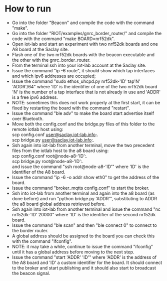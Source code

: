 # How to run
- Go into the folder "Beacon" and compile the code with the command "make".
- Go into the folder "RIOT/examples/gnrc_border_router/" and compile the code with the command "make BOARD=nrf52dk".
- Open iot-lab and start an experiment with two nrf52dk boards and one A8 board at the Saclay site.
- Flash one of the two nrf52dk boards with the beacon executable and the other with the gnrc_border_router.
- From the terminal ssh into your iot-lab account at the Saclay site.
- Issue the command "ip -6 route", it should show which tap interfaces and which ipv6 addresses are occupied;
- Issue the command "sudo ethos_uhcpd.py nrf52dk-'ID' tap'N' 'ADDR'/64" where 'ID' is the identifier of one of the two nrf52dk board 'N' is the number of a tap interface that is not already in use and 'ADDR' is a free ipv6 address.
- NOTE: sometimes this does not work properly at the first start, it can be fixed by restarting the board with the command "restart".
- Issue the command "ble adv" to make the board start advertise itself over Bluetooth.
- Move both the config.conf and the bridge.py files of this folder to the remote iotlab host using:\
                scp config.conf user@saclay.iot-lab.info:.\
                scp bridge.py user@saclay.iot-lab.info:.
- Ssh again into iot-lab from another terminal, move the two precedent files from the iotlab host to the a8 board using:\
                scp config.conf root@node-a8-'ID':.\
                scp bridge.py root@node-a8-'ID':.\
and issue the command "ssh root@node-a8-'ID'" where 'ID' is the identifier of the A8 board.
- Issue the command "ip -6 -o addr show eth0" to get the address of the board.
- Issue the command "broker_mqtts config.conf" to start the broker.
- Ssh into iot-lab from another terminal and again into the a8 board (as done before) and run "python bridge.py 'ADDR'", substituting to ADDR the a8 board global address retrieved before.
- Ssh again into iot-lab from another terminal and issue the command "nc nrf52dk-'ID' 20000" where 'ID' is the identifier of the second nrf52dk board.
- Issue the command "ble scan" and then "ble connect 0" to connect to the border router.
- A global address should be assigned to the board you can check this with the command "ifconfig".
- NOTE: it may take a while, continue to issue the command "ifconfig" until it has a global address before moving to the next step.
- Issue the command "start 'ADDR' 'ID'" where 'ADDR' is the address of the A8 board and 'ID' a custom identifier for the board. It should connect to the broker and start publishing and it should also start to broadcast the beacon signal.

